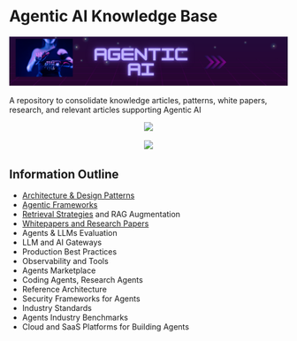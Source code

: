 # Agentic AI Knowledge Base

![Agentic AI](docs/Foundations/agentic-header.png)

A repository to consolidate knowledge articles, patterns, white papers, research, and relevant articles supporting Agentic AI

<p align="center">
<a href="https://agentic-ai.readthedocs.io"><img src="https://img.shields.io/badge/agentic-@readthedocs.io-blue"></a>
</p>

<p align="center">
<a href="https://opensource.org/licenses/Apache"><img src="https://img.shields.io/badge/license-Apache--2.0-green"></a>
</p>

## Information Outline

- [Architecture & Design Patterns](https://agentic-ai.readthedocs.io/en/latest/DesignPatterns/Readme/)
- [Agentic Frameworks](https://agentic-ai.readthedocs.io/en/latest/AgenticFrameworks/)
- [Retrieval Strategies](https://agentic-ai.readthedocs.io/en/latest/RetrievalApproaches/) and RAG Augmentation
- [Whitepapers and Research Papers](https://agentic-ai.readthedocs.io/en/latest/Research/)
- Agents & LLMs Evaluation
- LLM and AI Gateways
- Production Best Practices
- Observability and Tools
- Agents Marketplace
- Coding Agents, Research Agents
- Reference Architecture
- Security Frameworks for Agents
- Industry Standards
- Agents Industry Benchmarks
- Cloud and SaaS Platforms for Building Agents
